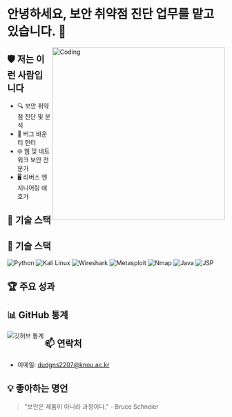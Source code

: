 # 안녕하세요, 보안 취약점 진단 업무를 맡고 있습니다. 👋

<img align="right" alt="Coding" width="400" src="https://media.giphy.com/media/YQitE4YNQNahy/giphy.gif">

## 🛡️ 저는 이런 사람입니다

- 🔍 보안 취약점 진단 및 분석
- 🐛 버그 바운티 헌터
- 🌐 웹 및 네트워크 보안 전문가
- 🖥️ 리버스 엔지니어링 애호가


## 🔧 기술 스택

## 🔧 기술 스택

![Python](https://img.shields.io/badge/-Python-black?style=flat-square&logo=Python)
![Kali Linux](https://img.shields.io/badge/-Kali%20Linux-557C94?style=flat-square&logo=kali-linux)
![Wireshark](https://img.shields.io/badge/-Wireshark-1679A7?style=flat-square&logo=wireshark)
![Metasploit](https://img.shields.io/badge/-Metasploit-A90533?style=flat-square&logo=metasploit)
![Nmap](https://img.shields.io/badge/-Nmap-0E83CD?style=flat-square&logo=nmap)
![Java](https://img.shields.io/badge/-Java-007396?style=flat-square&logo=java)
![JSP](https://img.shields.io/badge/-JSP-007396?style=flat-square&logo=java)


## 🏆 주요 성과



## 📊 GitHub 통계

<img align="left" src="https://github-readme-stats.vercel.app/api?username=YourGitHubUsername&show_icons=true&theme=radical" alt="깃허브 통계" />

## 📫 연락처

- 이메일: dudgns2207@knou.ac.kr

## 💡 좋아하는 명언

> "보안은 제품이 아니라 과정이다." - Bruce Schneier

